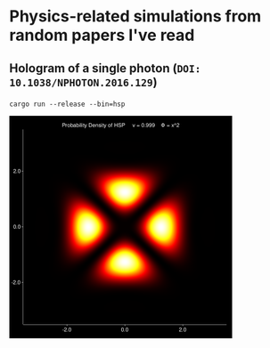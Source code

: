 # Physics-related simulations from random papers I've read

## Hologram of a single photon (`DOI: 10.1038/NPHOTON.2016.129`)

`cargo run --release --bin=hsp`

<img width="400" src="https://github.com/ndavd/physics/blob/main/hsp-v0.999.png" />
